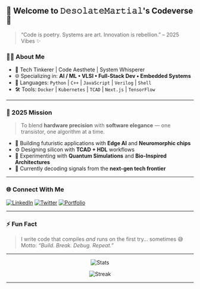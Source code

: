 ## 🚀 Welcome to 𝙳𝚎𝚜𝚘𝚕𝚊𝚝𝚎𝙼𝚊𝚛𝚝𝚒𝚊𝚕's Codeverse 🌌

> “Code is poetry. Systems are art. Innovation is rebellion.” – 2025 Vibes ✨

### 👨‍💻 About Me
- 🧠 Tech Tinkerer | Code Aesthete | System Whisperer
- 🌐 Specializing in: **AI / ML • VLSI • Full-Stack Dev • Embedded Systems**
- 🧰 Languages: `Python` | `C++` | `JavaScript` | `Verilog` | `Shell`
- 🛠️ Tools: `Docker` | `Kubernetes` | `TCAD` | `Next.js` | `TensorFlow`

---

### 🧬 2025 Mission
> To blend **hardware precision** with **software elegance** — one transistor, one algorithm at a time.

- 🔭 Building futuristic applications with **Edge AI** and **Neuromorphic chips**
- ⚙️ Designing silicon with **TCAD + HDL** workflows
- 🌱 Experimenting with **Quantum Simulations** and **Bio-Inspired Architectures**
- 📡 Currently decoding signals from the **next-gen tech frontier**

---

### 🌐 Connect With Me
[![LinkedIn](https://img.shields.io/badge/LinkedIn-blue?logo=linkedin&style=flat-square)](https://linkedin.com/in/yourusername)
[![Twitter](https://img.shields.io/badge/Twitter-1DA1F2?logo=twitter&style=flat-square)](https://twitter.com/yourusername)
[![Portfolio](https://img.shields.io/badge/Portfolio-000?logo=firefox&style=flat-square)](https://yourportfolio.com)

---

### ⚡ Fun Fact
> I write code that compiles *and* runs on the first try… sometimes 😅  
> Motto: _“Build. Break. Debug. Repeat.”_

---

<p align="center">
  <img src="https://github-readme-stats.vercel.app/api?username=DesolateMartial&show_icons=true&theme=tokyonight" alt="Stats" />
</p>

<p align="center">
  <img src="https://github-readme-streak-stats.herokuapp.com/?user=DesolateMartial&theme=tokyonight" alt="Streak" />
</p>

---
